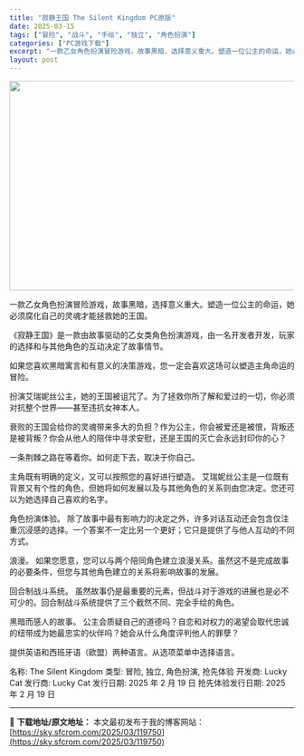 ```yaml
---
title: "寂静王国 The Silent Kingdom PC原版"
date: 2025-03-15
tags: ["冒险", "战斗", "手绘", "独立", "角色扮演"]
categories: ["PC游戏下载"]
excerpt: "一款乙女角色扮演冒险游戏，故事黑暗，选择意义重大。塑造一位公主的命运，她必须腐化自己的灵魂才能拯救她的王国。 《寂静王国》是一款由故事驱动的乙女类角色扮演游戏，由一名开发者开发，玩家的选择和与其他角色的互动决定了故事情节。 如果您喜欢黑暗寓言和有意义的决策游戏，您一定会喜欢这场可以塑造主角命运的冒险&hellip;"
layout: post
---
```


<img class="aligncenter size-full wp-image-119751" src="https://sky.sfcrom.com/wp-content/uploads/2025/03/2025031502305458.webp" alt="" width="660" height="370" />

一款乙女角色扮演冒险游戏，故事黑暗，选择意义重大。塑造一位公主的命运，她必须腐化自己的灵魂才能拯救她的王国。

《寂静王国》是一款由故事驱动的乙女类角色扮演游戏，由一名开发者开发，玩家的选择和与其他角色的互动决定了故事情节。

如果您喜欢黑暗寓言和有意义的决策游戏，您一定会喜欢这场可以塑造主角命运的冒险。

扮演艾瑞妮丝公主，她的王国被诅咒了。为了拯救你所了解和爱过的一切，你必须对抗整个世界——甚至违抗女神本人。

衰败的王国会给你的灵魂带来多大的负担？作为公主，你会被爱还是被恨，背叛还是被背叛？你会从他人的陪伴中寻求安慰，还是王国的灭亡会永远封印你的心？

一条荆棘之路在等着你。如何走下去，取决于你自己。

主角既有明确的定义，又可以按照您的喜好进行塑造。
艾瑞妮丝公主是一位既有背景又有个性的角色，但她将如何发展以及与其他角色的关系则由您决定。您还可以为她选择自己喜欢的名字。

角色扮演体验。
除了故事中最有影响力的决定之外，许多对话互动还会包含仅注重沉浸感的选择。一个答案不一定比另一个更好；它只是提供了与他人互动的不同方式。

浪漫。
如果您愿意，您可以与两个陪同角色建立浪漫关系。虽然这不是完成故事的必要条件，但您与其他角色建立的关系将影响故事的发展。

回合制战斗系统。
虽然故事仍是最重要的元素，但战斗对于游戏的进展也是必不可少的。回合制战斗系统提供了三个截然不同、完全手绘的角色。

黑暗而感人的故事。
公主会质疑自己的道德吗？自恋和对权力的渴望会取代忠诚的纽带成为她最忠实的伙伴吗？她会从什么角度评判他人的罪孽？

提供英语和西班牙语（欧盟）两种语言。从选项菜单中选择语言。

名称: The Silent Kingdom
类型: 冒险, 独立, 角色扮演, 抢先体验
开发商: Lucky Cat
发行商: Lucky Cat
发行日期: 2025 年 2 月 19 日
抢先体验发行日期: 2025 年 2 月 19 日

---
📖 **下载地址/原文地址：** 本文最初发布于我的博客网站：[https://sky.sfcrom.com/2025/03/119750](https://sky.sfcrom.com/2025/03/119750)
